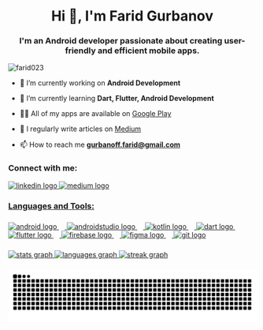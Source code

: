 

<h1 align="center">Hi 👋, I'm Farid Gurbanov</h1>
<h3 align="center">I'm an Android developer passionate about creating user-friendly and efficient mobile apps.</h3>

<p align="left"> <img src="https://komarev.com/ghpvc/?username=farid023&label=Profile%20views&color=0e75b6&style=flat" alt="farid023" /> </p>

- 🔭 I’m currently working on **Android Development**

- 🌱 I’m currently learning **Dart, Flutter, Android Development**

- 👨‍💻 All of my apps are available on  [Google Play](https://play.google.com/store/apps/dev?id=7475205376724561666)

- 📝 I regularly write articles on [Medium](https://medium.com/@farid023)

- 📫 How to reach me **gurbanoff.farid@gmail.com**

<h3 align="left">Connect with me:</h3>
<div align="left">
  <a href="https://linkedin.com/in/faridqurbanov" target="blank"><img src="https://raw.githubusercontent.com/maurodesouza/profile-readme-generator/master/src/assets/icons/social/linkedin/default.svg" width="52" height="40" alt="linkedin logo"  />
  <a href="https://medium.com/@farid023" target="blank"><img src="https://raw.githubusercontent.com/maurodesouza/profile-readme-generator/master/src/assets/icons/social/medium/default.svg" width="52" height="40" alt="medium logo"  />
</div>

<h3 align="left">Languages and Tools:</h3>

###

<div align="left">
  <img src="https://cdn.simpleicons.org/android/3DDC84" height="30" alt="android logo"  />
  <img width="12" />
  <img src="https://cdn.jsdelivr.net/gh/devicons/devicon/icons/androidstudio/androidstudio-original.svg" height="30" alt="androidstudio logo"  />
  <img width="12" />
  <img src="https://cdn.jsdelivr.net/gh/devicons/devicon/icons/kotlin/kotlin-original.svg" height="30" alt="kotlin logo"  />
  <img width="12" />
  <img src="https://cdn.jsdelivr.net/gh/devicons/devicon/icons/dart/dart-original.svg" height="30" alt="dart logo"  />
  <img width="12" />
  <img src="https://cdn.jsdelivr.net/gh/devicons/devicon/icons/flutter/flutter-original.svg" height="30" alt="flutter logo"  />
  <img width="12" />
  <img src="https://cdn.jsdelivr.net/gh/devicons/devicon/icons/firebase/firebase-plain.svg" height="30" alt="firebase logo"  />
  <img width="12" />
  <img src="https://cdn.jsdelivr.net/gh/devicons/devicon/icons/figma/figma-original.svg" height="30" alt="figma logo"  />
  <img width="12" />
  <img src="https://cdn.jsdelivr.net/gh/devicons/devicon/icons/git/git-original.svg" height="30" alt="git logo"  />
</div>

###

<div align="left">
  
  <img src="https://github-readme-stats.vercel.app/api?username=Farid023&hide_title=false&hide_rank=false&show_icons=true&include_all_commits=true&count_private=true&disable_animations=false&theme=tokyonight&locale=en&hide_border=false&order=1" height="170" alt="stats graph"  />
  <img src="https://github-readme-stats.vercel.app/api/top-langs?username=Farid023&locale=en&hide_title=false&layout=compact&card_width=320&langs_count=5&theme=tokyonight&hide_border=false&order=2" height="170" alt="languages graph"  />
  <img src="https://streak-stats.demolab.com?user=Farid023&locale=en&mode=daily&theme=tokyonight&hide_border=false&border_radius=5&order=3" height="150" alt="streak graph"  />
</div>

###
<img src="https://raw.githubusercontent.com/Farid023/Farid023/output/snake.svg" alt="Snake animation" />

###











<!--
**Farid023/Farid023** is a ✨ _special_ ✨ repository because its `README.md` (this file) appears on your GitHub profile.

Here are some ideas to get you started:

- 🔭 I’m currently working on ...
- 🌱 I’m currently learning ...
- 👯 I’m looking to collaborate on ...
- 🤔 I’m looking for help with ...
- 💬 Ask me about ...
- 📫 How to reach me: ...
- 😄 Pronouns: ...
- ⚡ Fun fact: ...
-->

